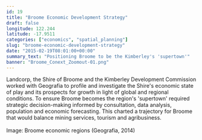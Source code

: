 ```yaml
---
id: 19
title: "Broome Economic Development Strategy"
draft: false
longitude: 122.244
latitude: -17.9511
categories: ["economics", "spatial_planning"]
slug: "broome-economic-development-strategy"
date: "2015-02-19T08:01:00+00:00"
summary_text: "Positioning Broome to be the Kimberley's 'supertown'"
banner: "Broome_Conext_Zoomout-01.png"
---
```


Landcorp, the Shire of Broome and the Kimberley Development Commission worked with Geografia to profile and investigate the Shire's economic state of play&nbsp;and its prospects for growth in light of global and regional conditions.&nbsp;To ensure Broome becomes&nbsp;the region's 'supertown' required strategic decision-making informed by&nbsp;consultation, data analysis, population and economic forecasting. This charted a trajectory for Broome that would balance mining services, tourism and agribusiness.&nbsp;<br><br><span class="wysiwyg-color-silver">Image: Broome economic regions (Geografia, 2014)</span>
